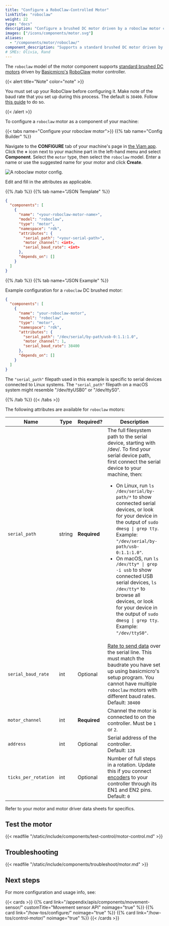 ```yaml
---
title: "Configure a RoboClaw-Controlled Motor"
linkTitle: "roboclaw"
weight: 22
type: "docs"
description: "Configure a brushed DC motor driven by a roboclaw motor controller."
images: ["/icons/components/motor.svg"]
aliases:
  - "/components/motor/roboclaw/"
component_description: "Supports a standard brushed DC motor driven by Basicmicro’s RoboClaw motor controller."
# SMEs: Olivia, Rand
---
```


The `roboclaw` model of the motor component supports [standard brushed DC motors](https://en.wikipedia.org/wiki/DC_motor) driven by [Basicmicro's](https://www.basicmicro.com/) [RoboClaw](https://www.basicmicro.com/RoboClaw-2x30A-Motor-Controller_p_9.html) motor controller.

{{< alert title="Note" color="note" >}}

You must set up your RoboClaw before configuring it.
Make note of the baud rate that you set up during this process.
The default is `38400`.
Follow [this guide](https://resources.basicmicro.com/roboclaw-motor-controllers-getting-started-guide/) to do so.

{{< /alert >}}

To configure a `roboclaw` motor as a component of your machine:

{{< tabs name="Configure your roboclaw motor">}}
{{% tab name="Config Builder" %}}

Navigate to the **CONFIGURE** tab of your machine's page in [the Viam app](https://app.viam.com).
Click the **+** icon next to your machine part in the left-hand menu and select **Component**.
Select the `motor` type, then select the `roboclaw` model.
Enter a name or use the suggested name for your motor and click **Create**.

![A roboclaw motor config.](/components/motor/roboclaw-ui-config.png)

Edit and fill in the attributes as applicable.

{{% /tab %}}
{{% tab name="JSON Template" %}}

```json
{
  "components": [
    {
      "name": "<your-roboclaw-motor-name>",
      "model": "roboclaw",
      "type": "motor",
      "namespace": "rdk",
      "attributes": {
        "serial_path": "<your-serial-path>",
        "motor_channel": <int>,
        "serial_baud_rate": <int>
      },
      "depends_on": []
    }
  ]
}
```

{{% /tab %}}
{{% tab name="JSON Example" %}}

Example configuration for a `roboclaw` DC brushed motor:

```json
{
  "components": [
    {
      "name": "your-roboclaw-motor",
      "model": "roboclaw",
      "type": "motor",
      "namespace": "rdk",
      "attributes": {
        "serial_path": "/dev/serial/by-path/usb-0:1.1:1.0",
        "motor_channel": 1,
        "serial_baud_rate": 38400
      },
      "depends_on": []
    }
  ]
}
```

The `"serial_path"` filepath used in this example is specific to serial devices connected to Linux systems.
The `"serial_path"` filepath on a macOS system might resemble <file>"/dev/ttyUSB0"</file> or <file>"/dev/ttyS0"</file>.

{{% /tab %}}
{{< /tabs >}}

The following attributes are available for `roboclaw` motors:

<!-- prettier-ignore -->
| Name | Type | Required? | Description |
| ---- | ---- | --------- | ----------- |
| `serial_path` | string | **Required** | The full filesystem path to the serial device, starting with <file>/dev/</file>. To find your serial device path, first connect the serial device to your machine, then:<ul><li>On Linux, run <code>ls /dev/serial/by-path/\*</code> to show connected serial devices, or look for your device in the output of <code>sudo dmesg \| grep tty</code>. Example: <code>"/dev/serial/by-path/usb-0:1.1:1.0"</code>.</li><li>On macOS, run <code>ls /dev/tty\* \| grep -i usb</code> to show connected USB serial devices, <code>ls /dev/tty\*</code> to browse all devices, or look for your device in the output of <code>sudo dmesg \| grep tty</code>. Example: <code>"/dev/ttyS0"</code>.</li></ul> |
| `serial_baud_rate` | int | Optional | [Rate to send data](https://learn.sparkfun.com/tutorials/serial-communication) over the serial line. This must match the baudrate you have set up using basicmicro's setup program. You cannot have multiple `roboclaw` motors with different baud rates. <br> Default: `38400` |
| `motor_channel` | int | **Required** | Channel the motor is connected to on the controller. Must be `1` or `2`. |
| `address` | int | Optional | Serial address of the controller. <br> Default: `128`  |
| `ticks_per_rotation` | int | Optional | Number of full steps in a rotation. Update this if you connect [encoders](/components/encoder/) to your controller through its EN1 and EN2 pins. <br> Default: `0` |

Refer to your motor and motor driver data sheets for specifics.

## Test the motor

{{< readfile "/static/include/components/test-control/motor-control.md" >}}

## Troubleshooting

{{< readfile "/static/include/components/troubleshoot/motor.md" >}}

## Next steps

For more configuration and usage info, see:

{{< cards >}}
{{% card link="/appendix/apis/components/movement-sensor/" customTitle="Movement sensor API" noimage="true" %}}
{{% card link="/how-tos/configure/" noimage="true" %}}
{{% card link="/how-tos/control-motor/" noimage="true" %}}
{{< /cards >}}
